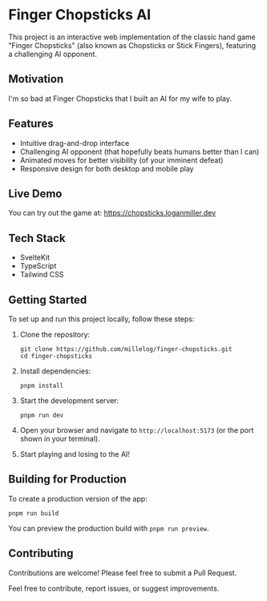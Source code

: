 # Finger Chopsticks AI

This project is an interactive web implementation of the classic hand game "Finger Chopsticks" (also known as Chopsticks or Stick Fingers), featuring a challenging AI opponent.

## Motivation

I'm so bad at Finger Chopsticks that I built an AI for my wife to play.

## Features

- Intuitive drag-and-drop interface
- Challenging AI opponent (that hopefully beats humans better than I can)
- Animated moves for better visibility (of your imminent defeat)
- Responsive design for both desktop and mobile play

## Live Demo

You can try out the game at: https://chopsticks.loganmiller.dev


## Tech Stack

- SvelteKit
- TypeScript
- Tailwind CSS

## Getting Started

To set up and run this project locally, follow these steps:

1. Clone the repository:
   ```
   git clone https://github.com/millelog/finger-chopsticks.git
   cd finger-chopsticks
   ```

2. Install dependencies:
   ```
   pnpm install
   ```

3. Start the development server:
   ```
   pnpm run dev
   ```

4. Open your browser and navigate to `http://localhost:5173` (or the port shown in your terminal).

5. Start playing and losing to the AI!

## Building for Production

To create a production version of the app:

```
pnpm run build
```

You can preview the production build with `pnpm run preview`.

## Contributing

Contributions are welcome! Please feel free to submit a Pull Request.

Feel free to contribute, report issues, or suggest improvements. 
